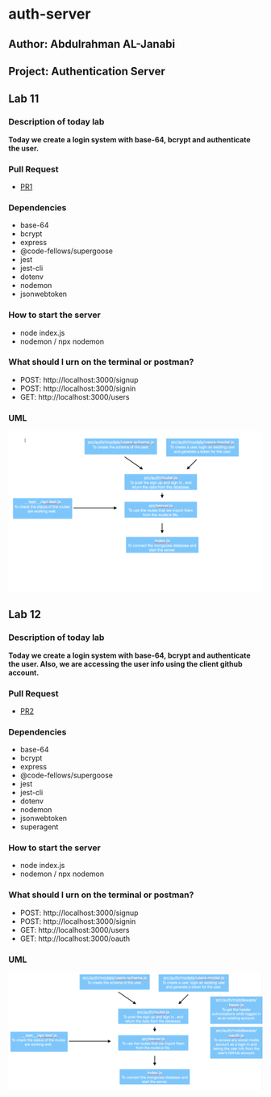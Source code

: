 # auth-server

## Author: Abdulrahman AL-Janabi
## Project: Authentication Server

## Lab 11

### Description of today lab
**Today we create a login system with base-64, bcrypt and authenticate the user.**

### Pull Request
- [PR1](https://github.com/Janabi/auth-server/pull/1)

### Dependencies
- base-64
- bcrypt
- express
- @code-fellows/supergoose
- jest
- jest-cli
- dotenv
- nodemon
- jsonwebtoken

### How to start the server
- node index.js
- nodemon / npx nodemon

### What should I urn on the terminal or postman?
- POST: http://localhost:3000/signup
- POST: http://localhost:3000/signin
- GET: http://localhost:3000/users

### UML
![UML Lab 11](./uml/uml-lab-11.png)


## Lab 12

### Description of today lab
**Today we create a login system with base-64, bcrypt and authenticate the user. Also, we are accessing the user info using the client github account.**

### Pull Request
- [PR2](https://github.com/Janabi/auth-server/pull/2)

### Dependencies
- base-64
- bcrypt
- express
- @code-fellows/supergoose
- jest
- jest-cli
- dotenv
- nodemon
- jsonwebtoken
- superagent

### How to start the server
- node index.js
- nodemon / npx nodemon

### What should I urn on the terminal or postman?
- POST: http://localhost:3000/signup
- POST: http://localhost:3000/signin
- GET: http://localhost:3000/users
- GET: http://localhost:3000/oauth

### UML
![UML Lab 11](./uml/uml-lab-12.png)